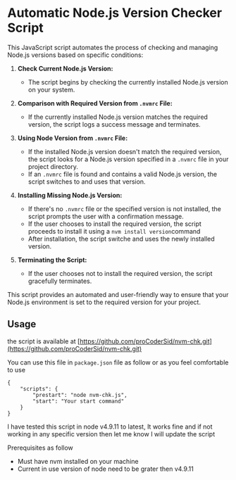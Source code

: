 # Automatic Node.js Version Checker Script

This JavaScript script automates the process of checking and managing Node.js versions based on specific conditions:

1. **Check Current Node.js Version:**
   - The script begins by checking the currently installed Node.js version on your system.

2. **Comparison with Required Version from `.nvmrc` File:**
   - If the currently installed Node.js version matches the required version, the script logs a success message and terminates.

3. **Using Node Version from `.nvmrc` File:**
   - If the installed Node.js version doesn't match the required version, the script looks for a Node.js version specified in a `.nvmrc` file in your project directory.
   - If an `.nvmrc` file is found and contains a valid Node.js version, the script switches to and uses that version.

4. **Installing Missing Node.js Version:**
   - If there's no `.nvmrc` file or the specified version is not installed, the script prompts the user with a confirmation message.
   - If the user chooses to install the required version, the script proceeds to install it using a `nvm install version`command
   - After installation, the script switche and uses the newly installed version.

5. **Terminating the Script:**
   - If the user chooses not to install the required version, the script gracefully terminates.

This script provides an automated and user-friendly way to ensure that your Node.js environment is set to the required version for your project.

## Usage
the script is available  at [https://github.com/proCoderSid/nvm-chk.git](https://github.com/proCoderSid/nvm-chk.git)

You can use this file in `package.json` file as follow or as you feel comfortable to use

```
{
    "scripts": {
        "prestart": "node nvm-chk.js",
        "start": "Your start command"
    }
}
```

I have tested this script in node v4.9.11 to latest,
It works fine and if not working in any specific version then let me know I will update the script

Prerequisites as follow
- Must have nvm installed on your machine
- Current in use version of node need to be grater then v4.9.11
